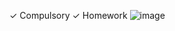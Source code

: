 ✓ Compulsory
✓ Homework
![image](https://user-images.githubusercontent.com/98700219/224271444-fabfc7a1-fb1d-4791-9889-d501f264d422.png)
